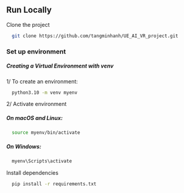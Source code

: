 ## Run Locally

Clone the project 

```bash
  git clone https://github.com/tangminhanh/UE_AI_VR_project.git
```
### Set up environment
##### Creating a Virtual Environment with venv
1/ To create an environment:
```bash
  python3.10 -m venv myenv
```
2/ Activate environment
##### On macOS and Linux:
```bash
  source myenv/bin/activate
```
##### On Windows:
```bash
  myenv\Scripts\activate
```

Install dependencies

```bash
  pip install -r requirements.txt
```